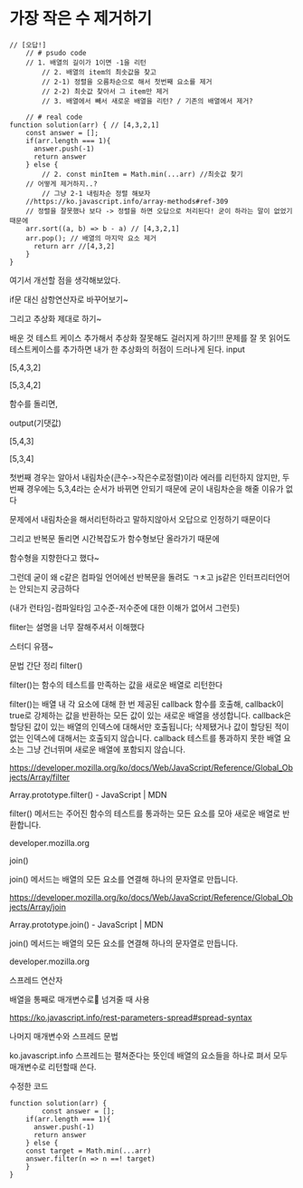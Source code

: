 # 가장 작은 수 제거하기

```
// [오답!]
	// # psudo code
	// 1. 배열의 길이가 1이면 -1을 리턴
    	// 2. 배열의 item의 최솟값을 찾고
    	// 2-1) 정렬을 오름차순으로 해서 첫번째 요소를 제거
    	// 2-2) 최솟값 찾아서 그 item만 제거
    	// 3. 배열에서 빼서 새로운 배열을 리턴? / 기존의 배열에서 제거?
		
	// # real code
function solution(arr) { // [4,3,2,1]
	const answer = [];
    if(arr.length === 1){
      answer.push(-1)
      return answer
    } else {
    	// 2. const minItem = Math.min(...arr) //최솟값 찾기
	// 어떻게 제거하지..?
    	// 그냥 2-1 내림차순 정렬 해보자
	//https://ko.javascript.info/array-methods#ref-309
	// 정렬을 잘못했나 보다 -> 정렬을 하면 오답으로 처리된다! 굳이 하라는 말이 없었기 때문에
    arr.sort((a, b) => b - a) // [4,3,2,1]
    arr.pop(); // 배열의 마지막 요소 제거
      return arr //[4,3,2]
    }
}
```

여기서 개선할 점을 생각해보았다.

if문 대신 삼항연산자로 바꾸어보기~

그리고 추상화 제대로 하기~

배운 것
테스트 케이스 추가해서 추상화 잘못해도 걸러지게 하기!!! 문제를 잘 못 읽어도 테스트케이스를 추가하면 내가 한 추상화의 허점이 드러나게 된다.
input

[5,4,3,2]

[5,3,4,2]

 

함수를 돌리면,

 

output(기댓값)

[5,4,3]

[5,3,4]

 

첫번째 경우는 알아서 내림차순(큰수->작은수로정렬)이라 에러를 리턴하지 않지만, 두번째 경우에는 5,3,4라는 순서가 바뀌면 안되기 때문에 굳이 내림차순을 해줄 이유가 없다

문제에서 내림차순을 해서리턴하라고 말하지않아서 오답으로 인정하기 때문이다

 

그리고 반복문 돌리면 시간복잡도가 함수형보단 올라가기 때문에

함수형을 지향한다고 했다~

그런데 굳이 왜 c같은 컴파일 언어에선 반복문을 돌려도 ㄱㅊ고 js같은 인터프리터언어는 안되는지 궁금하다

(내가 런타임-컴파일타임 고수준-저수준에 대한 이해가 없어서 그런듯)

 

fliter는 설명을 너무 잘해주셔서 이해했다

스터디 유잼~

 

문법 간단 정리
filter()

filter()는 함수의 테스트를 만족하는 값을 새로운 배열로 리턴한다

filter()는 배열 내 각 요소에 대해 한 번 제공된 callback 함수를 호출해, callback이 true로 강제하는 값을 반환하는 모든 값이 있는 새로운 배열을 생성합니다. callback은 할당된 값이 있는 배열의 인덱스에 대해서만 호출됩니다; 삭제됐거나 값이 할당된 적이 없는 인덱스에 대해서는 호출되지 않습니다. callback 테스트를 통과하지 못한 배열 요소는 그냥 건너뛰며 새로운 배열에 포함되지 않습니다.

https://developer.mozilla.org/ko/docs/Web/JavaScript/Reference/Global_Objects/Array/filter

 
Array.prototype.filter() - JavaScript | MDN

filter() 메서드는 주어진 함수의 테스트를 통과하는 모든 요소를 모아 새로운 배열로 반환합니다.

developer.mozilla.org
 

join()

join() 메서드는 배열의 모든 요소를 연결해 하나의 문자열로 만듭니다.

https://developer.mozilla.org/ko/docs/Web/JavaScript/Reference/Global_Objects/Array/join

 
Array.prototype.join() - JavaScript | MDN

join() 메서드는 배열의 모든 요소를 연결해 하나의 문자열로 만듭니다.

developer.mozilla.org
 

스프레드 연산자

배열을 통째로 매개변수로 넘겨줄 때 사용

https://ko.javascript.info/rest-parameters-spread#spread-syntax

 
나머지 매개변수와 스프레드 문법

 

ko.javascript.info
스프레드는 펼쳐준다는 뜻인데 배열의 요소들을 하나로 펴서 모두 매개변수로 리턴할때 쓴다.

수정한 코드
```
function solution(arr) { 
		const answer = [];
    if(arr.length === 1){
      answer.push(-1)
      return answer
    } else {
    const target = Math.min(...arr)
    answer.filter(n => n ==! target)
    }
}
 ```
 
 
